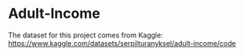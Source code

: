 # Adult-Income

The dataset for this project comes from Kaggle: https://www.kaggle.com/datasets/serpilturanyksel/adult-income/code
